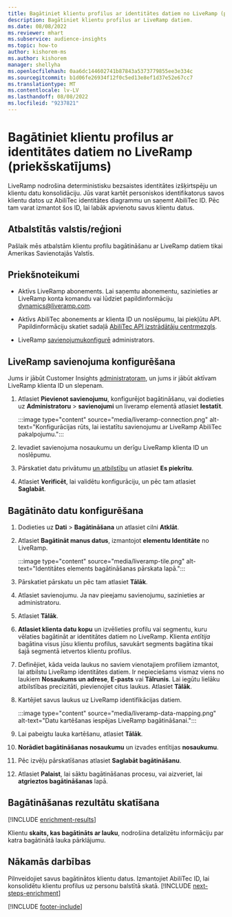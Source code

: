 ```yaml
---
title: Bagātiniet klientu profilus ar identitātes datiem no LiveRamp (priekšskatījums)
description: Bagātiniet klientu profilus ar LiveRamp datiem.
ms.date: 08/08/2022
ms.reviewer: mhart
ms.subservice: audience-insights
ms.topic: how-to
author: kishorem-ms
ms.author: kishorem
manager: shellyha
ms.openlocfilehash: 0aa6dc144602741b87843a5373779855ee3e334c
ms.sourcegitcommit: b1d06fe26934f12f0c5ed13e8ef1d37e52e67cc7
ms.translationtype: MT
ms.contentlocale: lv-LV
ms.lasthandoff: 08/08/2022
ms.locfileid: "9237821"
---
```

# <a name="enrich-customer-profiles-with-identity-data-from-liveramp-preview"></a>Bagātiniet klientu profilus ar identitātes datiem no LiveRamp (priekšskatījums)

LiveRamp nodrošina deterministisku bezsaistes identitātes izšķirtspēju un klientu datu konsolidāciju. Jūs varat kartēt personiskos identifikatorus savos klientu datos uz AbiliTec identitātes diagrammu un saņemt AbiliTec ID. Pēc tam varat izmantot šos ID, lai labāk apvienotu savus klientu datus.

## <a name="supported-countriesregions"></a>Atbalstītās valstis/reģioni

Pašlaik mēs atbalstām klientu profilu bagātināšanu ar LiveRamp datiem tikai Amerikas Savienotajās Valstīs.

## <a name="prerequisites"></a>Priekšnoteikumi

- Aktīvs LiveRamp abonements. Lai saņemtu abonementu, sazinieties ar LiveRamp konta komandu vai lūdziet papildinformāciju [dynamics@liveramp.com](mailto:dynamics@liveramp.com).

- Aktīvs AbiliTec abonements ar klienta ID un noslēpumu, lai piekļūtu API. Papildinformāciju skatiet sadaļā [AbiliTec API izstrādātāju centrmezgls](https://developers.liveramp.com/abilitec-api/).

- LiveRamp [savienojumu](connections.md)[konfigurē](#configure-the-connection-for-liveramp) administrators.

## <a name="configure-the-connection-for-liveramp"></a>LiveRamp savienojuma konfigurēšana

Jums ir jābūt Customer Insights [administratoram](permissions.md#admin), un jums ir jābūt aktīvam LiveRamp klienta ID un slepenam.

1. Atlasiet **Pievienot savienojumu**, konfigurējot bagātināšanu, vai dodieties uz **Administratoru** > **savienojumi** un liveramp elementā atlasiet **Iestatīt**.

   :::image type="content" source="media/liveramp-connection.png" alt-text="Konfigurācijas rūts, lai iestatītu savienojumu ar LiveRamp AbiliTec pakalpojumu.":::

1. Ievadiet savienojuma nosaukumu un derīgu LiveRamp klienta ID un noslēpumu.

1. Pārskatiet datu privātumu [un atbilstību](connections.md#data-privacy-and-compliance) un atlasiet **Es piekrītu**.

1. Atlasiet **Verificēt**, lai validētu konfigurāciju, un pēc tam atlasiet **Saglabāt**.

## <a name="configure-the-enrichment"></a>Bagātināto datu konfigurēšana

1. Dodieties uz **Dati** > **Bagātināšana** un atlasiet cilni **Atklāt**.

1. Atlasiet **Bagātināt manus datus**, izmantojot **elementu Identitāte** no LiveRamp.

   :::image type="content" source="media/liveramp-tile.png" alt-text="Identitātes elements bagātināšanas pārskata lapā.":::

1. Pārskatiet pārskatu un pēc tam atlasiet **Tālāk**.

1. Atlasiet savienojumu. Ja nav pieejamu savienojumu, sazinieties ar administratoru.

1. Atlasiet **Tālāk**.

1. **Atlasiet klienta datu kopu** un izvēlieties profilu vai segmentu, kuru vēlaties bagātināt ar identitātes datiem no LiveRamp. Klienta *entītija* bagātina visus jūsu klientu profilus, savukārt segments bagātina tikai šajā segmentā ietvertos klientu profilus.

1. Definējiet, kāda veida laukus no saviem vienotajiem profiliem izmantot, lai atbilstu LiveRamp identitātes datiem. Ir nepieciešams vismaz viens no laukiem **Nosaukums un adrese**, **E-pasts** vai **Tālrunis**. Lai iegūtu lielāku atbilstības precizitāti, pievienojiet citus laukus. Atlasiet **Tālāk**.

1. Kartējiet savus laukus uz LiveRamp identifikācijas datiem.

   :::image type="content" source="media/liveramp-data-mapping.png" alt-text="Datu kartēšanas iespējas LiveRamp bagātināšanai.":::

1. Lai pabeigtu lauka kartēšanu, atlasiet **Tālāk**.

1. **Norādiet bagātināšanas nosaukumu** un izvades entītijas **nosaukumu**.

1. Pēc izvēļu pārskatīšanas atlasiet **Saglabāt bagātināšanu**.

1. Atlasiet **Palaist**, lai sāktu bagātināšanas procesu, vai aizveriet, lai **atgrieztos bagātināšanas** lapā.

## <a name="view-enrichment-results"></a>Bagātināšanas rezultātu skatīšana

[!INCLUDE [enrichment-results](includes/enrichment-results.md)]

Klientu **skaits, kas bagātināts ar lauku**, nodrošina detalizētu informāciju par katra bagātinātā lauka pārklājumu.

## <a name="next-steps"></a>Nākamās darbības

Pilnveidojiet savus bagātinātos klientu datus. Izmantojiet AbiliTec ID, lai konsolidētu klientu profilus uz personu balstītā skatā.
[!INCLUDE [next-steps-enrichment](includes/next-steps-enrichment.md)]

[!INCLUDE [footer-include](includes/footer-banner.md)]
